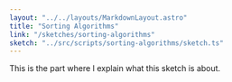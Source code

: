 ```yaml
---
layout: "../../layouts/MarkdownLayout.astro"
title: "Sorting Algorithms"
link: "/sketches/sorting-algorithms"
sketch: "../src/scripts/sorting-algorithms/sketch.ts"
---
```

This is the part where I explain what this sketch is about.
